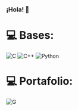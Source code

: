 ### ¡Hola! 👋

<!--
**rvcruz/rvcruz** is a ✨ _special_ ✨ repository because its `README.md` (this file) appears on your GitHub profile.

# 💫 Sobre mi:

- 🔭 Licenciatura en Ingeniería en Ciencia de Datos
- 🌱 Generación 2022
- ⚡ Ayudante Docencia-Investigación [Facultad Matemáticas y CENIA-IEA]
-->


# 💻 Bases:
![C](https://img.shields.io/badge/c-%2300599C.svg?style=for-the-badge&logo=c&logoColor=white) ![C++](https://img.shields.io/badge/c++-%2300599C.svg?style=for-the-badge&logo=c%2B%2B&logoColor=white) ![Python](https://img.shields.io/badge/python-3670A0?style=for-the-badge&logo=python&logoColor=ffdd54)

# 💻 Portafolio:
![G](https://rvcruz.github.io/)
